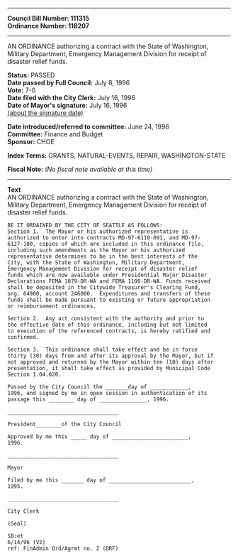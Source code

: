 * * * * *  
  
**Council Bill Number: [](#h0)[](#h2)111315**   
**Ordinance Number: 118207**  
  
* * * * *  
  
AN ORDINANCE authorizing a contract with the State of Washington, Military Department, Emergency Management Division for receipt of disaster relief funds.  
  
**Status:** PASSED   
**Date passed by Full Council:** July 8, 1996   
**Vote:** 7-0   
**Date filed with the City Clerk:** July 16, 1996   
**Date of Mayor's signature:** July 16, 1996   
[(about the signature date)](/~public/approvaldate.htm)   
  
  
**Date introduced/referred to committee:** June 24, 1996   
**Committee:** Finance and Budget   
**Sponsor:** CHOE   
  
**Index Terms:** GRANTS, NATURAL-EVENTS, REPAIR, WASHINGTON-STATE  
  
**Fiscal Note:** *(No fiscal note available at this time)*  
  
* * * * *  
  
**Text**  
    AN ORDINANCE authorizing a contract with the State of Washington,  
    Military Department, Emergency Management Division for receipt of  
    disaster relief funds.  
  
    BE IT ORDAINED BY THE CITY OF SEATTLE AS FOLLOWS:  
    Section 1.  The Mayor or his authorized representative is  
    authorized to enter into contracts MD-97-6110-091, and MD-97-  
    6127-100, copies of which are included in this ordinance file,  
    including such amendments as the Mayor or his authorized  
    representative determines to be in the best interests of the  
    City, with the State of Washington, Military Department,  
    Emergency Management Division for receipt of disaster relief  
    funds which are now available under Presidential Major Disaster  
    Declarations FEMA 1079-DR-WA and FEMA 1100-DR-WA. Funds received  
    shall be deposited in the Citywide Treasurer's Clearing Fund,  
    org. 64900, account 246000.  Expenditures and transfers of these  
    funds shall be made pursuant to existing or future appropriation  
    or reimbursement ordinances.  
  
    Section 2.  Any act consistent with the authority and prior to  
    the effective date of this ordinance, including but not limited  
    to execution of the referenced contracts, is hereby ratified and  
    confirmed.  
  
    Section 3.  This ordinance shall take effect and be in force  
    thirty (30) days from and after its approval by the Mayor, but if  
    not approved and returned by the Mayor within ten (10) days after  
    presentation, it shall take effect as provided by Municipal Code  
    Section 1.04.020.  
  
    Passed by the City Council the _______day of ____________,  
    1996, and signed by me in open session in authentication of its  
    passage this ________ day of _______________, 1996.  
  
    ___________________________________  
  
    President________of the City Council  
  
    Approved by me this _____ day of ________________________,  
    1996.  
  
    ___________________________________  
  
    Mayor  
  
    Filed by me this _______ day of __________________________,  
    1995.  
  
    ___________________________________  
  
    City Clerk  
  
    (Seal)  
  
    SB:et  
    6/14/96 (V2)  
    ref: FinAdmin Ord/Agrmt no. 2 (DRF)  
